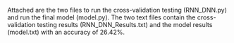Attached are the two files to run the cross-validation testing (RNN_DNN.py) and run the final model (model.py). The two text files contain the cross-validation testing results (RNN_DNN_Results.txt) and the model results (model.txt) with an accuracy of 26.42%. 